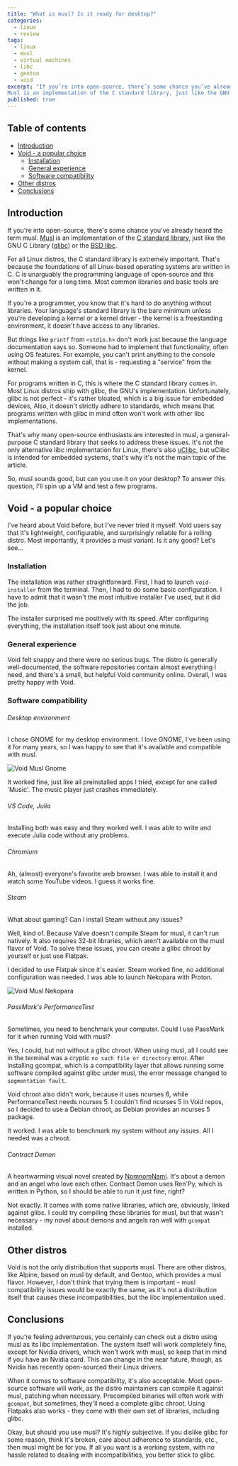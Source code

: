 ```yaml
---
title: "What is musl? Is it ready for desktop?"
categories:
  - linux
  - review
tags:
  - linux
  - musl
  - virtual machines
  - libc
  - gentoo
  - void
excerpt: "If you’re into open-source, there’s some chance you’ve already heard the term musl.
Musl is an implementation of the C standard library, just like the GNU C Library (glibc) or the BSD libc."
published: true
---
```


## Table of contents
- [Introduction](#introduction)
- [Void - a popular choice](#void---a-popular-choice)
  * [Installation](#installation)
  * [General experience](#general-experience)
  * [Software compatibility](#software-compatibility)
- [Other distros](#other-distros)
- [Conclusions](#conclusions)

## Introduction

If you're into open-source, there's some chance you've already heard the term musl.
[Musl](https://en.wikipedia.org/wiki/Musl) is an implementation of the
[C standard library](https://en.wikipedia.org/wiki/C_standard_library), just like the
GNU C Library ([glibc](https://en.wikipedia.org/wiki/Glibc)) or the [BSD libc](https://en.wikipedia.org/wiki/C_standard_library#BSD_libc).

For all Linux distros, the C standard library is extremely important. That's because
the foundations of all Linux-based operating systems are written in C. C is unarguably the
programming language of open-source and this won't change for a long time. Most common libraries
and basic tools are written in it.

If you're a programmer, you know that it's hard to do anything without libraries.
Your language's standard library is the bare minimum unless you're developing a kernel
or a kernel driver - the kernel is a freestanding environment, it doesn't have access
to any libraries.

But things like `printf` from `<stdio.h>` don't work just because the language documentation says so.
Someone had to implement that functionality, often using OS features. For example,
you can't print anything to the console without making a system call,
that is - requesting a "service" from the kernel.

For programs written in C, this is where the C standard library comes in.
Most Linux distros ship with glibc, the GNU's implementation. Unfortunately,
glibc is not perfect - it's rather bloated, which is a big issue for embedded devices,
Also, it doesn't strictly adhere to standards, which means that programs written with
glibc in mind often won't work with other libc implementations.

That's why many open-source enthusiasts are interested in musl,
a general-purpose C standard library that seeks to address these issues.
It's not the only alternative libc implementation for Linux,
there's also [uClibc](https://en.wikipedia.org/wiki/UClibc),
but uClibc is intended for embedded systems, that's why it's not the main
topic of the article.

So, musl sounds good, but can you use it on your desktop?
To answer this question, I'll spin up a VM and test
a few programs.

## Void - a popular choice

I've heard about Void before, but I've never tried it myself.
Void users say that it's lightweight, configurable, and surprisingly
reliable for a rolling distro. Most importantly, it provides a musl
variant. Is it any good? Let's see…

### Installation

The installation was rather straightforward. First, I had to
launch `void-installer` from the terminal. Then,
I had to do some basic configuration. I have to admit that
it wasn't the most intuitive installer I've used, but it did the job.

The installer surprised me positively with its speed.
After configuring everything, the installation itself
took just about one minute.

### General experience

Void felt snappy and there were no serious bugs.
The distro is generally well-documented, the software
repositories contain almost everything I need, and there's
a small, but helpful Void community online. Overall,
I was pretty happy with Void.

### Software compatibility

###### Desktop environment

I chose GNOME for my desktop environment. I love
GNOME, I've been using it for many years, so I was
happy to see that it's available and compatible with musl.

![Void Musl Gnome](/assets/images/misc/void-musl-gnome.webp)

It worked fine, just like all preinstalled apps I tried,
except for one called 'Music'. The music player just crashes
immediately.

###### VS Code, Julia

Installing both was easy and they worked well.
I was able to write and execute Julia code
without any problems.

###### Chromium

Ah, (almost) everyone's favorite web browser.
I was able to install it and watch some YouTube videos.
I guess it works fine.

###### Steam

What about gaming? Can I install Steam without any issues?

Well, kind of. Because Valve doesn't compile Steam for musl,
it can't run natively. It also requires 32-bit libraries, which
aren't available on the musl flavor of Void. To solve these issues,
you can create a glibc chroot by yourself or just use Flatpak.

I decided to use Flatpak since it's easier. Steam worked fine,
no additional configuration was needed. I was able to launch
Nekopara with Proton.

![Void Musl Nekopara](/assets/images/misc/void-musl-nekopara.webp)

###### PassMark's PerformanceTest

Sometimes, you need to benchmark your computer.
Could I use PassMark for it when running Void with musl?

Yes, I could, but not without a glibc chroot. When using musl,
all I could see in the terminal was a cryptic
`no such file or directory` error. After installing
gcompat, which is a compatibility layer that allows running some
software compiled against glibc under musl, the error message
changed to `segmentation fault`.

Void chroot also didn't work, because it uses ncurses 6,
while PerformanceTest needs ncurses 5. I couldn't find
ncurses 5 in Void repos, so I decided to use
a Debian chroot, as Debian provides an ncurses 5 package.

It worked. I was able to benchmark my system without
any issues. All I needed was a chroot.

###### Contract Demon

A heartwarming visual novel created by [NomnomNami](https://nomnomnami.itch.io/contract-demon).
It's about a demon and an angel who love each other. Contract Demon
uses Ren'Py, which is written in Python, so I should be able to run
it just fine, right?

Not exactly. It comes with some native libraries, which are, obviously,
linked against glibc. I could try compiling these libraries for musl,
but that wasn't necessary - my novel about demons and angels ran
well with `gcompat` installed.

## Other distros

Void is not the only distribution that supports
musl. There are other distros, like Alpine, based on
musl by default, and Gentoo, which provides a musl
flavor. However, I don't think that trying them
is important - musl compatibility issues would
be exactly the same, as it's not a distribution itself
that causes these incompatibilities, but the libc
implementation used.

## Conclusions

If you're feeling adventurous, you certainly can check
out a distro using musl as its libc implementation.
The system itself will work completely fine, except for
Nvidia drivers, which won't work with musl, so keep that
in mind if you have an Nvidia card. This can change in
the near future, though, as Nvidia has recently open-sourced
their Linux drivers.

When it comes to software compatibility, it's also acceptable.
Most open-source software will work, as the distro maintainers
can compile it against musl, patching when necessary. Precompiled
binaries will often work with `gcompat`, but sometimes, they'll need
a complete glibc chroot. Using Flatpaks also works - they come with
their own set of libraries, including glibc.

Okay, but should you use musl? It's highly subjective.
If you dislike glibc for some reason, think it's broken, care about adherence
to standards, etc., then musl might be for you. If all you want is a working
system, with no hassle related to dealing with incompatibilities, you better
stick to glibc.
